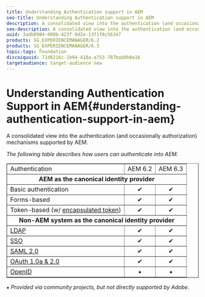 ```yaml
---
title: Understanding Authentication support in AEM
seo-title: Understanding Authentication support in AEM
description: A consolidated view into the authentication (and occasionally authorization) mechanisms supported by AEM. 
seo-description: A consolidated view into the authentication (and occasionally authorization) mechanisms supported by AEM. 
uuid: 3adb0904-000b-423f-9d2e-13f1f0c56347
products: SG_EXPERIENCEMANAGER/6.2
products: SG_EXPERIENCEMANAGER/6.3
topic-tags: Foundation
discoiquuid: 71d6216c-1b94-418a-a753-787bab0b0a16
targetaudience: target-audience new
---
```


# Understanding Authentication Support in AEM{#understanding-authentication-support-in-aem}

A consolidated view into the authentication (and occasionally authorization) mechanisms supported by AEM. 

*The following table describes how users can authenticate into AEM.*

<table border="1" cellpadding="1" cellspacing="0" width="100%"> 
 <tbody>
  <tr>
   <td>Authentication</td> 
   <td style="text-align: center;">AEM 6.2</td> 
   <td style="text-align: center;">AEM 6.3</td> 
  </tr>
  <tr>
   <td colspan="3" style="text-align: center;"><strong>AEM as the canonical identity provider</strong></td> 
  </tr>
  <tr>
   <td>Basic authentication</td> 
   <td style="text-align: center;">✔<br /> </td> 
   <td style="text-align: center;">✔<br /> </td> 
  </tr>
  <tr>
   <td>Forms-based</td> 
   <td style="text-align: center;">✔<br /> </td> 
   <td style="text-align: center;">✔<br /> </td> 
  </tr>
  <tr>
   <td>Token-based (w/ <a href="https://docs.adobe.com/docs/en/aem/6-3/administer/security/encapsulated-token.html" target="_blank">encapsulated token</a>)</td> 
   <td style="text-align: center;">✔<br /> </td> 
   <td style="text-align: center;">✔<br /> </td> 
  </tr>
  <tr>
   <td colspan="3" style="text-align: center;"><strong>Non-AEM system as the canonical identity provider</strong></td> 
  </tr>
  <tr>
   <td><a href="https://docs.adobe.com/docs/en/aem/6-3/administer/security/ldap-config.html" target="_blank">LDAP</a></td> 
   <td style="text-align: center;">✔<br /> </td> 
   <td style="text-align: center;">✔<br /> </td> 
  </tr>
  <tr>
   <td><a href="https://docs.adobe.com/docs/en/aem/6-3/deploy/configuring/single-sign-on.html" target="_blank">SSO</a></td> 
   <td style="text-align: center;">✔<br /> </td> 
   <td style="text-align: center;">✔<br /> </td> 
  </tr>
  <tr>
   <td><a href="https://docs.adobe.com/docs/en/aem/6-3/administer/security/saml-2-0-authenticationhandler.html" target="_blank">SAML 2.0</a></td> 
   <td style="text-align: center;">✔<br /> </td> 
   <td style="text-align: center;">✔<br /> </td> 
  </tr>
  <tr>
   <td><a href="https://docs.adobe.com/ddc/en/gems/oauth-server-functionality-in-aem---embrace-federation-and-unlea.html" target="_blank">OAuth 1.0a &amp; 2.0</a></td> 
   <td style="text-align: center;">✔<br /> </td> 
   <td style="text-align: center;">✔<br /> </td> 
  </tr>
  <tr>
   <td><a href="http://sling.apache.org/documentation/the-sling-engine/authentication/authentication-authenticationhandler/openid-authenticationhandler.html" target="_blank">OpenID</a></td> 
   <td style="text-align: center;">⁕<br /> </td> 
   <td style="text-align: center;">⁕<br /> </td> 
  </tr>
 </tbody>
</table>

⁕ *Provided via community projects, but not directly supported by Adobe.*
